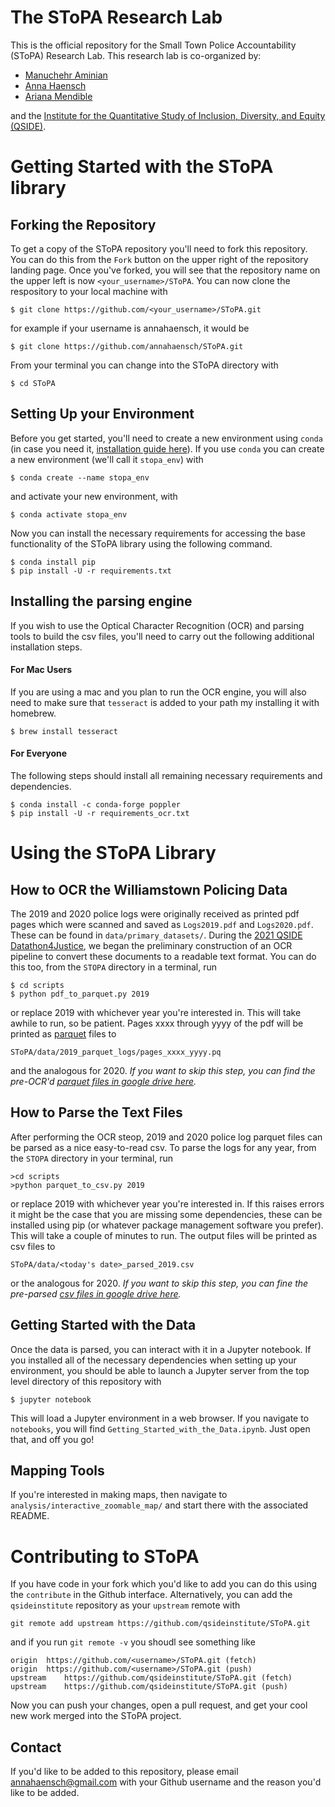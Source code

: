 # The SToPA Research Lab

This is the official repository for the Small Town Police Accountability (SToPA) Research Lab. This research lab is co-organized by: 
* [Manuchehr Aminian](https://www.cpp.edu/~maminian/)
* [Anna Haensch](https://annahaensch.com)
* [Ariana Mendible](https://www.arianamendible.com/)

and the [Institute for the Quantitative Study of Inclusion, Diversity, and Equity (QSIDE)](https://qsideinstitute.org/).

# Getting Started with the SToPA library


## Forking the Repository

To get a copy of the SToPA repository you'll need to fork this repository. You can do this from the `Fork` button on the upper right of the repository landing page.  Once you've forked, you will see that the repository name on the upper left is now `<your_username>/SToPA`.   You can now clone the respository to your local machine with 

```
$ git clone https://github.com/<your_username>/SToPA.git 
```
for example if your username is annahaensch, it would be 

```
$ git clone https://github.com/annahaensch/SToPA.git 
```
From your terminal you can change into the SToPA directory with 

```
$ cd SToPA
```

## Setting Up your Environment

Before you get started, you'll need to create a new environment using `conda` (in case you need it, [installation guide here](https://docs.conda.io/projects/conda/en/latest/user-guide/install/index.html)). If you use `conda` you can 
create a new environment (we'll call it `stopa_env`) with

```
$ conda create --name stopa_env
```

and activate your new environment, with

```
$ conda activate stopa_env
```

Now you can install the necessary requirements for accessing the base functionality of the SToPA library using the following command.

```
$ conda install pip
$ pip install -U -r requirements.txt
```

## Installing the parsing engine

If you wish to use the Optical Character Recognition (OCR) and parsing tools to build the csv files, you'll need to carry out the following additional installation steps.

#### For Mac Users
If you are using a mac and you plan to run the OCR engine, you will also need to make sure that `tesseract` is added to your path my installing it with homebrew.
```
$ brew install tesseract
```

#### For Everyone
The following steps should install all remaining necessary requirements and dependencies.

```
$ conda install -c conda-forge poppler
$ pip install -U -r requirements_ocr.txt
```

# Using the SToPA Library

## How to OCR the Williamstown Policing Data

The 2019 and 2020 police logs were originally received as printed pdf pages which were scanned and saved as `Logs2019.pdf` and `Logs2020.pdf`.  These can be found in `data/primary_datasets/`.  During the [2021 QSIDE Datathon4Justice](https://qsideinstitute.org/events/datathon4justice/), we began the preliminary construction of an OCR pipeline to convert these documents to a readable text format. You can do this too, from the `STOPA` directory in a terminal, run

```
$ cd scripts 
$ python pdf_to_parquet.py 2019
```

or replace 2019 with whichever year you're interested in.  This will take awhile to run, so be patient.  Pages xxxx through yyyy of the pdf will be printed as [parquet](https://www.databricks.com/glossary/what-is-parquet) files to 

```
SToPA/data/2019_parquet_logs/pages_xxxx_yyyy.pq
```

and the analogous for 2020.  _If you want to skip this step, you can find the pre-OCR'd [parquet files in google drive here](https://drive.google.com/drive/folders/1hX4BCCQmcWqxmLGIuPRC2x-6CxXd9adB?usp=sharing)._  

## How to Parse the Text Files

After performing the OCR steop, 2019 and 2020 police log parquet files can be parsed as a nice easy-to-read csv.  To parse the logs for any year, from the `STOPA` directory in your terminal, run

```
>cd scripts
>python parquet_to_csv.py 2019
```
or replace 2019 with whichever year you're interested in.  If this raises errors it might be the case that you are missing some dependencies, these can be installed using pip (or whatever package management software you prefer).  This will take a couple of minutes to run.  The output files will be printed as csv files to 

```
SToPA/data/<today's date>_parsed_2019.csv
```
or the analogous for 2020. _If you want to skip this step, you can fine the pre-parsed [csv files in google drive here](https://drive.google.com/drive/folders/1hX4BCCQmcWqxmLGIuPRC2x-6CxXd9adB?usp=sharing)._

## Getting Started with the Data

Once the data is parsed, you can interact with it in a Jupyter notebook.  If you installed all of the necessary dependencies when setting up your environment, you should be able to launch a Jupyter server from the top level directory of this repository with 

```
$ jupyter notebook
```

This will load a Jupyter environment in a web browser.  If you navigate to `notebooks`, you will find `Getting_Started_with_the_Data.ipynb`.  Just open that, and off you go! 

## Mapping Tools

If you're interested in making maps, then navigate to `analysis/interactive_zoomable_map/` and start there with the associated README.

# Contributing to SToPA

If you have code in your fork which you'd like to add you can do this using the `contribute` in the Github interface.  Alternatively, you can add the `qsideinstitute` repository as your `upstream` remote with 
```
git remote add upstream https://github.com/qsideinstitute/SToPA.git
```
and if you run `git remote -v` you shoudl see something like

```
origin	https://github.com/<username>/SToPA.git (fetch)
origin	https://github.com/<username>/SToPA.git (push)
upstream	https://github.com/qsideinstitute/SToPA.git (fetch)
upstream	https://github.com/qsideinstitute/SToPA.git (push)
```
Now you can push your changes, open a pull request, and get your cool new work merged into the SToPA project.  

## Contact

If you'd like to be added to this repository, please email annahaensch@gmail.com with your Github username and the reason you'd like to be added. 
